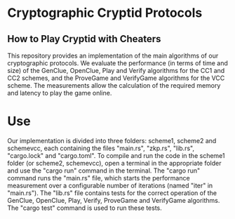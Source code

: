 # Cryptographic Cryptid Protocols
## How to Play Cryptid with Cheaters
This repository provides an implementation of the main algorithms of our cryptographic protocols.
We evaluate the performance (in terms of time and size) of the GenClue, OpenClue, Play and Verify algorithms for the CC1 and CC2 schemes, and the ProveGame and VerifyGame algorithms for the VCC scheme. The measurements allow the calculation of the required memory and latency to play the game online.

# Use
Our implementation is divided into three folders: scheme1, scheme2 and schemevcc, each containing the files "main.rs", "zkp.rs", "lib.rs", "cargo.lock" and "cargo.toml".
To compile and run the code in the scheme1 folder (or scheme2, schemevcc), open a terminal in the appropriate folder and use the "cargo run" command in the terminal.
The "cargo run" command runs the "main.rs" file, which starts the performance measurement over a configurable number of iterations (named "iter" in "main.rs").
The "lib.rs" file contains tests for the correct operation of the GenClue, OpenClue, Play, Verify, ProveGame and VerifyGame algorithms. The "cargo test" command is used to run these tests.

